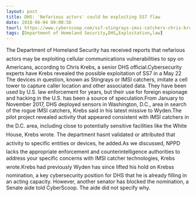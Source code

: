 ```yaml
---
layout: post
title: DHS: 'Nefarious actors' could be exploiting SS7 flaw
date: 2018-06-04 00:00:56
tourl: https://www.cyberscoop.com/ss7-stingrays-imsi-catchers-chris-krebs-dhs-ron-wyden/?category_news=technology
tags: [Department of Homeland Security,DHS,Exploitation,law]
---
```

The Department of Homeland Security has received reports that nefarious actors may be exploiting cellular communications vulnerabilities to spy on Americans, according to Chris Krebs, a senior DHS official.Cybersecurity experts have Krebs revealed the possible exploitation of SS7 in a May 22 The devices in question, known as Stingrays or IMSI catchers, imitate a cell tower to capture caller location and other associated data. They have been used by U.S. law enforcement for years, but their use for foreign espionage and hacking in the U.S. has been a source of speculation.From January to November 2017, DHS deployed sensors in Washington, D.C., area in search of the rogue IMSI catchers, Krebs said in his latest missive to Wyden.The pilot project revealed activity that appeared consistent with IMSI catchers in the D.C. area, including close to potentially sensitive facilities like the White House, Krebs wrote. The department hasnt validated or attributed that activity to specific entities or devices, he added.As we discussed, NPPD lacks the appropriate enforcement and counterintelligence authorities to address your specific concerns with IMSI catcher technologies, Krebs wrote.Krebs had previously Wyden has since lifted his hold on Krebss nomination, a key cybersecurity position for DHS that he is already filling in an acting capacity. However, another senator has blocked the nomination, a Senate aide told CyberScoop. The aide did not specify why.